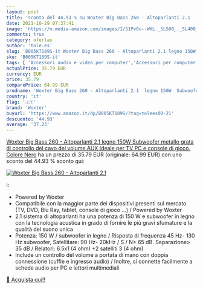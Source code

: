 ```yaml
---
layout: post
title: 'sconto del 44.93 % su Woxter Big Bass 260 - Altoparlanti 2.1    '
date: 2021-10-29 07:37:41
image: 'https://m.media-amazon.com/images/I/51Pv0u--WKL._SL500_._SL400_.jpg'
comments: true
category: ofertas
author: 'tole.es'
slug: 'B005KT189S-it Woxter Big Bass 260 - Altoparlanti 2.1 legno 150W...'
sku: 'B005KT189S-it'
tags: [ 'Accessori audio e video per computer','Accessori per computer','Casse per PC','Informatica','woxter', ]
actualPrice: 35.79 EUR
currency: EUR
price: 35.79
comparePrice: 64.99 EUR
prodname: 'Woxter Big Bass 260 - Altoparlanti 2.1  legno 150W  Subwoofer  metallo grata  di controllo del cavo del volume  AUX Ideale per TV  PC e console di gioco.   Colore Nero'
country: 'it'
flag: '🇮🇹'
brand: 'Woxter'
buyurl: 'https://www.amazon.it/dp/B005KT189S/?tag=tolees00-21'
descuento: '44.93'
average: '37.23'
---
```


[Woxter Big Bass 260 - Altoparlanti 2.1  legno 150W  Subwoofer  metallo grata  di controllo del cavo del volume  AUX Ideale per TV  PC e console di gioco.   Colore Nero](https://www.amazon.it/dp/B005KT189S/?tag=tolees00-21) ha un prezzo di 35.79 EUR (originale: 64.99 EUR) con uno sconto del 44.93 % sconto qui:

[![Woxter Big Bass 260 - Altoparlanti 2.1  ](https://m.media-amazon.com/images/I/51Pv0u--WKL._SL500_._SL400_.jpg)](https://www.amazon.it/dp/B005KT189S/?tag=tolees00-21)

ℹ️:

- Powered by Woxter
- Compatibile con la maggior parte dei dispositivi presenti sul mercato (TV, DVD, Blu Ray, tablet, console di gioco ...) / Powered by Woxter
- 2.1 sistema di altoparlanti ha una potenza di 150 W e subwoofer in legno con la tecnologia acustica in grado di fornire le più gravi sfumature e la qualità del suono unica
- Potenza: 150 W / subwoofer in legno / Risposta di frequenza 45 Hz- 130 Hz subwoofer, Satellitare: 90 Hz- 20kHz / S / N> 65 dB. Separazione> 35 dB / Relatori: 6.5x1 (4 ohm) +2 satelliti 3  (4 ohm)
- Include un controllo del volume a portata di mano con doppia connessione (cuffie e ingresso audio) / Inoltre, si connette facilmente a schede audio per PC e lettori multimediali

[🛒 Acquista qui!!](https://www.amazon.it/dp/B005KT189S/?tag=tolees00-21)
